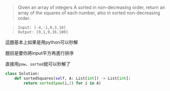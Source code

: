> Given an array of integers A sorted in non-decreasing order, return an array of the squares of each number, also in sorted non-decreasing order.

> ```
> Input: [-4,-1,0,3,10]
> Output: [0,1,9,16,100]
> ```

這題基本上如果是用python可以秒解

題目是要你將input平方再進行排序

直接用`pow`、`sorted`就可以秒解了

```python
class Solution:
    def sortedSquares(self, A: List[int]) -> List[int]:
        return sorted(pow(i,2) for i in A)

```
